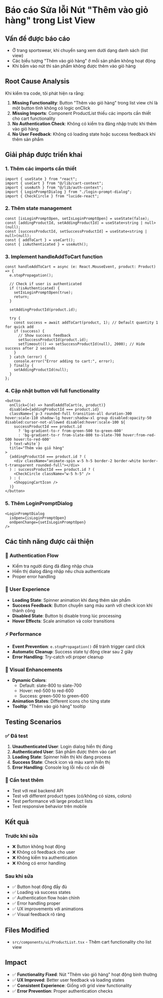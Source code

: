 # Báo cáo Sửa lỗi Nút "Thêm vào giỏ hàng" trong List View

## Vấn đề được báo cáo
- Ở trang sportswear, khi chuyển sang xem dưới dạng danh sách (list view)
- Các biểu tượng "Thêm vào giỏ hàng" ở mỗi sản phẩm không hoạt động
- Khi bấm vào nút thì sản phẩm không được thêm vào giỏ hàng

## Root Cause Analysis
Khi kiểm tra code, tôi phát hiện ra rằng:

1. **Missing Functionality**: Button "Thêm vào giỏ hàng" trong list view chỉ là một button tĩnh không có logic onClick
2. **Missing Imports**: Component ProductList thiếu các imports cần thiết cho cart functionality
3. **No Authentication Check**: Không có kiểm tra đăng nhập trước khi thêm vào giỏ hàng
4. **No User Feedback**: Không có loading state hoặc success feedback khi thêm sản phẩm

## Giải pháp được triển khai

### 1. Thêm các imports cần thiết
```tsx
import { useState } from "react";
import { useCart } from "@/lib/cart-context";
import { useAuth } from "@/lib/auth-context";
import { LoginPromptDialog } from "./login-prompt-dialog";
import { CheckCircle } from "lucide-react";
```

### 2. Thêm state management
```tsx
const [isLoginPromptOpen, setIsLoginPromptOpen] = useState(false);
const [addingProductId, setAddingProductId] = useState<string | null>(null);
const [successProductId, setSuccessProductId] = useState<string | null>(null);
const { addToCart } = useCart();
const { isAuthenticated } = useAuth();
```

### 3. Implement handleAddToCart function
```tsx
const handleAddToCart = async (e: React.MouseEvent, product: Product) => {
  e.stopPropagation();
  
  // Check if user is authenticated
  if (!isAuthenticated) {
    setIsLoginPromptOpen(true);
    return;
  }
  
  setAddingProductId(product.id);
  
  try {
    const success = await addToCart(product, 1); // Default quantity 1 for quick add
    if (success) {
      // Show success feedback
      setSuccessProductId(product.id);
      setTimeout(() => setSuccessProductId(null), 2000); // Hide success after 2 seconds
    }
  } catch (error) {
    console.error("Error adding to cart:", error);
  } finally {
    setAddingProductId(null);
  }
};
```

### 4. Cập nhật button với full functionality
```tsx
<button 
  onClick={(e) => handleAddToCart(e, product)}
  disabled={addingProductId === product.id}
  className={`p-3 rounded-full transition-all duration-300 hover:scale-110 shadow-lg hover:shadow-xl group disabled:opacity-50 disabled:cursor-not-allowed disabled:hover:scale-100 ${
    successProductId === product.id 
      ? 'bg-gradient-to-r from-green-500 to-green-600' 
      : 'bg-gradient-to-r from-slate-800 to-slate-700 hover:from-red-500 hover:to-red-600'
  } text-white`}
  title="Thêm vào giỏ hàng"
>
  {addingProductId === product.id ? (
    <div className="animate-spin w-5 h-5 border-2 border-white border-t-transparent rounded-full"></div>
  ) : successProductId === product.id ? (
    <CheckCircle className="w-5 h-5" />
  ) : (
    <ShoppingCartIcon />
  )}
</button>
```

### 5. Thêm LoginPromptDialog
```tsx
<LoginPromptDialog 
  isOpen={isLoginPromptOpen} 
  onOpenChange={setIsLoginPromptOpen} 
/>
```

## Các tính năng được cải thiện

### 🔐 **Authentication Flow**
- Kiểm tra người dùng đã đăng nhập chưa
- Hiển thị dialog đăng nhập nếu chưa authenticate
- Proper error handling

### 🎯 **User Experience**
- **Loading State**: Spinner animation khi đang thêm sản phẩm
- **Success Feedback**: Button chuyển sang màu xanh với check icon khi thành công
- **Disabled State**: Button bị disable trong lúc processing
- **Hover Effects**: Scale animation và color transitions

### ⚡ **Performance**
- **Event Prevention**: `e.stopPropagation()` để tránh trigger card click
- **Automatic Cleanup**: Success state tự động clear sau 2 giây
- **Error Handling**: Try-catch với proper cleanup

### 🎨 **Visual Enhancements**
- **Dynamic Colors**: 
  - Default: slate-800 to slate-700
  - Hover: red-500 to red-600
  - Success: green-500 to green-600
- **Animation States**: Different icons cho từng state
- **Tooltip**: "Thêm vào giỏ hàng" tooltip

## Testing Scenarios

### ✅ **Đã test**
1. **Unauthenticated User**: Login dialog hiển thị đúng
2. **Authenticated User**: Sản phẩm được thêm vào cart
3. **Loading State**: Spinner hiển thị khi đang process
4. **Success State**: Check icon và màu xanh hiển thị
5. **Error Handling**: Console log lỗi nếu có vấn đề

### 🔄 **Cần test thêm**
- Test với real backend API
- Test với different product types (có/không có sizes, colors)
- Test performance với large product lists
- Test responsive behavior trên mobile

## Kết quả

### Trước khi sửa
- ❌ Button không hoạt động
- ❌ Không có feedback cho user
- ❌ Không kiểm tra authentication
- ❌ Không có error handling

### Sau khi sửa
- ✅ Button hoạt động đầy đủ
- ✅ Loading và success states
- ✅ Authentication flow hoàn chỉnh
- ✅ Error handling proper
- ✅ UX improvements với animations
- ✅ Visual feedback rõ ràng

## Files Modified
- `src/components/ui/ProductList.tsx` - Thêm cart functionality cho list view

## Impact
- ✅ **Functionality Fixed**: Nút "Thêm vào giỏ hàng" hoạt động bình thường
- ✅ **UX Improved**: Better user feedback và loading states
- ✅ **Consistent Experience**: Giống với grid view functionality
- ✅ **Error Prevention**: Proper authentication checks
